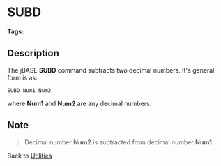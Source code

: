 # SUBD

<PageHeader />

**Tags:**
<badge text='subtracting decimals' vertical='middle' />

## Description

The jBASE **SUBD** command subtracts two decimal numbers. It's general form is as:

```
SUBD Num1 Num2
```

where **Num1** and **Num2** are any decimal numbers.

## Note

> Decimal number **Num2** is subtracted from decimal number **Num1**.

Back to [Utilities](./../utilities)
